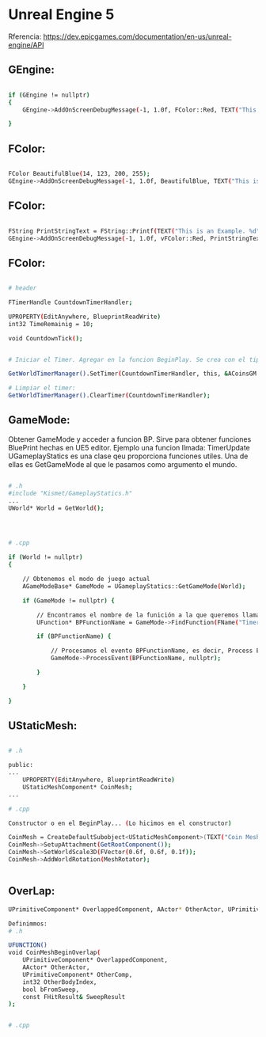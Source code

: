 # Unreal Engine 5

Rferencia: https://dev.epicgames.com/documentation/en-us/unreal-engine/API

## GEngine:

```sh

if (GEngine != nullptr) 
{
	GEngine->AddOnScreenDebugMessage(-1, 1.0f, FColor::Red, TEXT("This is an Example"));

}

```


## FColor:

```sh

FColor BeautifulBlue(14, 123, 200, 255);
GEngine->AddOnScreenDebugMessage(-1, 1.0f, BeautifulBlue, TEXT("This is an Example"));

```


## FColor:

```sh

FString PrintStringText = FString::Printf(TEXT("This is an Example. %d"), TimeRemainig);
GEngine->AddOnScreenDebugMessage(-1, 1.0f, vFColor::Red, PrintStringText);

```





## FColor:

```sh

# header

FTimerHandle CountdownTimerHandler;

UPROPERTY(EditAnywhere, BlueprintReadWrite)
int32 TimeRemainig = 10;

void CountdownTick();


# Iniciar el Timer. Agregar en la funcion BeginPlay. Se crea con el tipo "FTimerHandle" y es la variable: CountdownTimerHandler

GetWorldTimerManager().SetTimer(CountdownTimerHandler, this, &ACoinsGM::CountdownTick, 1.0f, true);

# Limpiar el timer:
GetWorldTimerManager().ClearTimer(CountdownTimerHandler);


```



## GameMode:
Obtener GameMode y acceder  a funcion BP. Sirve para obtener funciones BluePrint hechas en UE5 editor. Ejemplo una funcion llmada: TimerUpdate
UGameplayStatics es una clase qeu proporciona funciones utiles. Una de ellas es GetGameMode al que le pasamos como argumento el mundo.

```sh

# .h
#include "Kismet/GameplayStatics.h"
...
UWorld* World = GetWorld();




# .cpp

if (World != nullptr) 
{

	// Obtenemos el modo de juego actual
	AGameModeBase* GameMode = UGameplayStatics::GetGameMode(World);

	if (GameMode != nullptr) {

		// Encontramos el nombre de la funición a la que queremos llamar y la guardamos en la variable BPFunctionName
		UFunction* BPFunctionName = GameMode->FindFunction(FName("TimerUpdate"));

		if (BPFunctionName) {

			// Procesamos el evento BPFunctionName, es decir, Process Event activa o ejecuta esta función
			GameMode->ProcessEvent(BPFunctionName, nullptr);

		}

	}

}


```




## UStaticMesh:


```sh

# .h

public:
...
	UPROPERTY(EditAnywhere, BlueprintReadWrite)
	UStaticMeshComponent* CoinMesh;
...

# .cpp

Constructor o en el BeginPlay... (Lo hicimos en el constructor)

CoinMesh = CreateDefaultSubobject<UStaticMeshComponent>(TEXT("Coin Mesh Component"));
CoinMesh->SetupAttachment(GetRootComponent());
CoinMesh->SetWorldScale3D(FVector(0.6f, 0.6f, 0.1f));
CoinMesh->AddWorldRotation(MeshRotator);



```


## OverLap:


```sh
UPrimitiveComponent* OverlappedComponent, AActor* OtherActor, UPrimitiveComponent* OtherComp, int32 OtherBodyIndex, bool bFromSweep, const FHitResult& SweepResult

Definimmos:
# .h

UFUNCTION()
void CoinMeshBeginOverlap(
	UPrimitiveComponent* OverlappedComponent, 
	AActor* OtherActor, 
	UPrimitiveComponent* OtherComp, 
	int32 OtherBodyIndex, 
	bool bFromSweep, 
	const FHitResult& SweepResult
);


# .cpp




```






